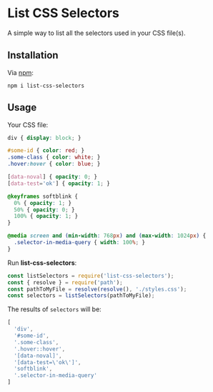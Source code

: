 # List CSS Selectors

A simple way to list all the selectors used in your CSS file(s).

## Installation

Via [npm](https://www.npmjs.com/package/list-css-selectors):
```
npm i list-css-selectors
```


## Usage

Your CSS file:
```css
div { display: block; }

#some-id { color: red; }
.some-class { color: white; }
.hover:hover { color: blue; }

[data-noval] { opacity: 0; }
[data-test='ok'] { opacity: 1; }

@keyframes softblink {
  0% { opacity: 1; }
  50% { opacity: 0; }
  100% { opacity: 1; }
}

@media screen and (min-width: 768px) and (max-width: 1024px) {
  .selector-in-media-query { width: 100%; }
}

```


Run **list-css-selectors**:
```javascript
const listSelectors = require('list-css-selectors');
const { resolve } = require('path');
const pathToMyFile = resolve(resolve(), './styles.css');
const selectors = listSelectors(pathToMyFile);
```

The results of `selectors` will be:
```javascript
[
  'div',
  '#some-id',
  '.some-class',
  '.hover::hover',
  '[data-noval]',
  '[data-test=\'ok\']',
  'softblink',
  '.selector-in-media-query'
]
```
